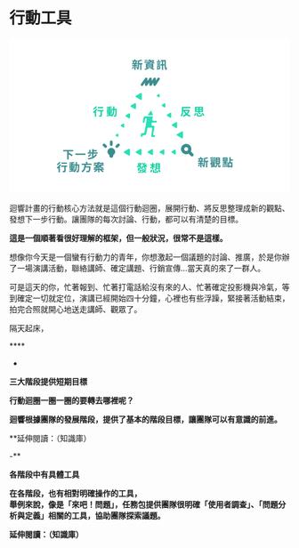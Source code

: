 # 行動工具

![&#x884C;&#x52D5;&#x8FF4;&#x5708;&#x662F;&#x8FF4;&#x97FF;&#x6700;&#x57FA;&#x672C;&#x7684;&#x884C;&#x52D5;&#x6846;&#x67B6;](../../.gitbook/assets/action-loop-ee2b8cd4319f1a27b70825081ded77d9.svg)

迴響計畫的行動核心方法就是這個行動迴圈，展開行動、將反思整理成新的觀點、發想下一步行動。讓團隊的每次討論、行動，都可以有清楚的目標。  
  
**這是一個順著看很好理解的框架，但一般狀況，很常不是這樣。**

想像你今天是一個蠻有行動力的青年，你想激起一個議題的討論、推廣，於是你辦了一場演講活動，聯絡講師、確定講題、行銷宣傳...當天真的來了一群人。

可是這天的你，忙著報到、忙著打電話給沒有來的人、忙著確定投影機與冷氣，等到確定一切就定位，演講已經開始四十分鐘，心裡也有些浮躁，緊接著活動結束，拍完合照就開心地送走講師、觀眾了。

隔天起床，

\*\*\*\*

-

**三大階段提供短期目標**

**行動迴圈一圈一圈的要轉去哪裡呢？**

**迴響根據團隊的發展階段，提供了基本的階段目標，讓團隊可以有意識的前進。**  


**延伸閱讀：（知識庫）  
  
-**

**各階段中有具體工具**

**在各階段，也有相對明確操作的工具，  
舉例來說，像是「來吧！問題」，任務包提供團隊很明確「使用者調查」、「問題分析與定義」相關的工具，協助團隊探索議題。**  


**延伸閱讀：（知識庫）**  


